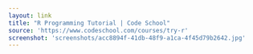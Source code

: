 ```yaml
---
layout: link
title: "R Programming Tutorial | Code School"
source: 'https://www.codeschool.com/courses/try-r'
screenshot: 'screenshots/acc8894f-41db-48f9-a1ca-4f45d79b2642.jpg'
---
```


